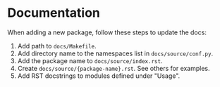# Documentation

When adding a new package, follow these steps to update the docs:

1. Add path to `docs/Makefile`.
2. Add directory name to the namespaces list in `docs/source/conf.py`.
3. Add the package name to `docs/source/index.rst`.
4. Create `docs/source/{package-name}.rst`. See others for examples.
5. Add RST docstrings to modules defined under "Usage".
